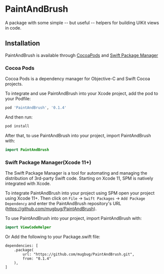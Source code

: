 # PaintAndBrush

A package with some simple -- but useful -- helpers for building UIKit views in code.

## Installation
PaintAndBrush is available through [CocoaPods](https://cocoapods.org/) and [Swift Package Manager](https://swift.org/package-manager/)
### Cocoa Pods
Cocoa Pods is a dependency manager for Objective-C and Swift Cocoa projects. 

To integrate and use PaintAndBrush into your Xcode project, add the pod to your Podfile:
```ruby
pod 'PaintAndBrush', '0.1.4'
```
And then run:
```ruby
pod install
```
After that, to use PaintAndBrush into your project, import PaintAndBrush with:
```swift
import PaintAndBrush
```
### Swift Package Manager(Xcode 11+)
The Swift Package Manager is a tool for automating and managing the distribution of 3rd-party Swift code. Starting on Xcode 11, SPM is natively integrated with Xcode.

To integrate PaintAndBrush into your project using SPM open your project using Xcode 11+. Then click on `File` -> `Swift Packages` -> `Add Package Dependency` and enter the PaintAndBrush repository's URL (https://github.com/mugbug/PaintAndBrush).

To use PaintAndBrush into your project, import PaintAndBrush with:
```swift
import ViewCodeHelper
```

Or Add the following to your Package.swift file:
```
dependencies: [
    .package(
        url: "https://github.com/mugbug/PaintAndBrush.git", 
        from: "0.1.4"
    ),
]
```

